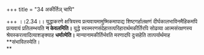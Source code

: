 +++
title = "34 अकीर्तिञ् चापि"

+++
।।2.34।। युद्धाकरणे क्षत्रियस्य प्रत्यवायमामुष्मिकमापाद्य
शिष्टगर्हालक्षणं दीर्घकालभाविनमैहिकमपि प्रत्यवायं प्रतिलम्भयति **न
केवलमिति।** युद्धे स्वस्मरणसंदेहात्तत्परिहारार्थमकीर्तिरपि सोढव्या
आत्मसंरक्षणस्य श्रेयस्करत्वादित्याशङ्क्याह  **धर्मात्मेति।**
मान्यानामकीर्तिर्भवति मरणादपि दुःसहेति तात्पर्यार्थमाह
**संभावितस्येति।  
**

